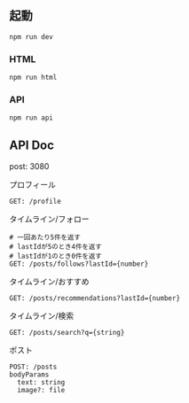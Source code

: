 ## 起動

```
npm run dev
```

### HTML

```
npm run html
```

### API

```
npm run api
```

## API Doc

post: 3080

プロフィール

```
GET: /profile
```

タイムライン/フォロー

```
# 一回あたり5件を返す
# lastIdが5のとき4件を返す
# lastIdが1のとき0件を返す
GET: /posts/follows?lastId={number}
```

タイムライン/おすすめ

```
GET: /posts/recommendations?lastId={number}
```

タイムライン/検索

```
GET: /posts/search?q={string}
```

ポスト

```
POST: /posts
bodyParams
  text: string
  image?: file
```

